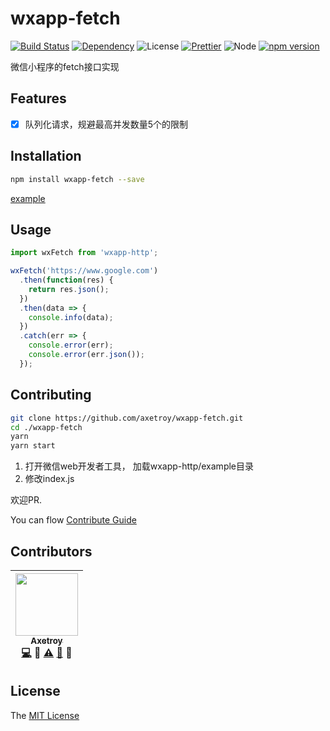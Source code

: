 # wxapp-fetch
[![Build Status](https://travis-ci.org/axetroy/wxapp-fetch.svg?branch=master)](https://travis-ci.org/axetroy/wxapp-fetch)
[![Dependency](https://david-dm.org/axetroy/wxapp-fetch.svg)](https://david-dm.org/axetroy/wxapp-fetch)
![License](https://img.shields.io/badge/license-MIT-green.svg)
[![Prettier](https://img.shields.io/badge/Code%20Style-Prettier-green.svg)](https://github.com/prettier/prettier)
![Node](https://img.shields.io/badge/node-%3E=6.0-blue.svg?style=flat-square)
[![npm version](https://badge.fury.io/js/wxapp-fetch.svg)](https://badge.fury.io/js/wxapp-fetch)

微信小程序的fetch接口实现

## Features

- [x] 队列化请求，规避最高并发数量5个的限制

## Installation
```bash
npm install wxapp-fetch --save
```

[example](https://github.com/axetroy/wxapp-fetch/tree/master/example)

## Usage

```javascript
import wxFetch from 'wxapp-http';

wxFetch('https://www.google.com')
  .then(function(res) {
    return res.json();
  })
  .then(data => {
    console.info(data);
  })
  .catch(err => {
    console.error(err);
    console.error(err.json());
  });
```

## Contributing

```bash
git clone https://github.com/axetroy/wxapp-fetch.git
cd ./wxapp-fetch
yarn
yarn start
```

1. 打开微信web开发者工具， 加载wxapp-http/example目录
2. 修改index.js

欢迎PR.

You can flow [Contribute Guide](https://github.com/axetroy/wxapp-fetch/blob/master/contributing.md)

## Contributors

<!-- ALL-CONTRIBUTORS-LIST:START - Do not remove or modify this section -->
| [<img src="https://avatars1.githubusercontent.com/u/9758711?v=3" width="100px;"/><br /><sub>Axetroy</sub>](http://axetroy.github.io)<br />[💻](https://github.com/gpmer/gpm.js/commits?author=axetroy) 🔌 [⚠️](https://github.com/gpmer/gpm.js/commits?author=axetroy) [🐛](https://github.com/gpmer/gpm.js/issues?q=author%3Aaxetroy) 🎨 |
| :---: |
<!-- ALL-CONTRIBUTORS-LIST:END -->

## License

The [MIT License](https://github.com/axetroy/wxapp-fetch/blob/master/LICENSE)
